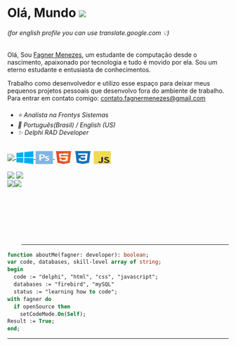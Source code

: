 # Olá, Mundo <img src="https://media.giphy.com/media/hvRJCLFzcasrR4ia7z/giphy.gif" width="25px">

<h6>(for english profile you can use translate.google.com 💡)</h6>

Olá, Sou [Fagner Menezes](https://fmsoftware.online/), um estudante de computação desde o nascimento, apaixonado por tecnologia e tudo é movido por ela. Sou um eterno estudante e entusiasta de conhecimentos.

Trabalho como desenvolvedor e utilizo esse espaço para deixar meus pequenos projetos pessoais que desenvolvo fora do ambiente de trabalho.
Para entrar em contato comigo: [contato.fagnermenezes@gmail.com]()<br />
<h6><ul>
 <li>⭐ Analista na Frontys Sistemas
 <li>💬 Português(Brasil) / English (US)
 <li>✨ Delphi RAD Developer<br>
  </ul>
</h6>
<div>
  <div>
<a href="https://github.com/ryuuzera/"> 
  <img align="center" height="36px" src="http://www.andreanolanusse.com/pt/wp-content/uploads/2011/09/Icon_Delphi.png">
</a>
<a href="https://github.com/ryuuzera/"> 
  <img align="center" alt="Windows" height="30" width="40" src="https://github.com/devicons/devicon/blob/master/icons/windows8/windows8-original.svg">
</a>
<a href="https://github.com/ryuuzera/"> 
  <img align="center" alt="Windows" height="30" width="40" src="https://github.com/devicons/devicon/blob/master/icons/photoshop/photoshop-plain.svg">
</a>
<a href="https://github.com/ryuuzera/"><img align="center" alt="Windows" height="30" width="40" src="https://github.com/devicons/devicon/blob/master/icons/html5/html5-original.svg"></a>
<a href="https://github.com/ryuuzera/"><img align="center" alt="Windows" height="30" width="40" src="https://github.com/devicons/devicon/blob/master/icons/css3/css3-plain.svg"></a>
<a href="https://github.com/ryuuzera/"><img align="center" alt="Windows" height="30" width="40" src="https://github.com/devicons/devicon/blob/master/icons/javascript/javascript-original.svg"></a> 
</div>
<br>
<div>  
  
   <img height="155em" alight="justify" src="https://github-readme-stats.vercel.app/api?username=ryuuzera&count_private=true&hide_border=true&show_icons=true&theme=tokyonight">
    <img align="justify" height="155em" src="https://github-readme-stats.vercel.app/api/top-langs/?username=ryuuzera&layout=compact&hide_border=true&theme=tokyonight" href="#">
  </div>
  <div>
    <img align="left" height="140em" src="https://github-readme-stats.vercel.app/api/pin/?username=ryuuzera&repo=smartsetup&hide_border=true&theme=tokyonight"> <img align="left" height="150px" src="https://s6.gifyu.com/images/ezgif-1-bf355e537b22.gif"><br />
  
  </div>
    
  <br /><br /><br /><br /><br /><br />
  <hr />
  
  ```pascal
function aboutMe(fagner: developer): boolean;
  var code, databases, skill-level array of string;
  begin
    code := "delphi", "html", "css", "javascript";
    databases := "firebird", "mySQL"
    status := "learning how to code";
  with fagner do
    if openSource then
      setCodeMode.On(Self);
  Result := True;
  end;
```
  
  <hr />

  
  





                                                                                                                                 
                                                                                                                                       
